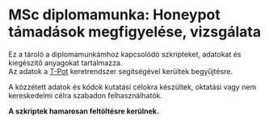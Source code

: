 # MSc diplomamunka: Honeypot támadások megfigyelése, vizsgálata

Ez a tároló a diplomamunkámhoz kapcsolódó szkripteket, adatokat és kiegészítő anyagokat tartalmazza.  
Az adatok a [T-Pot](https://github.com/telekom-security/tpotce) keretrendszer segítségével kerültek begyűjtésre.

A közzétett adatok és kódok kutatási célokra készültek, oktatási vagy nem kereskedelmi célra szabadon felhasználhatók.

**A szkriptek hamarosan feltöltésre kerülnek.**


